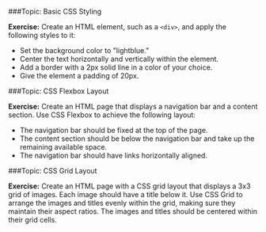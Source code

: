 

###Topic: Basic CSS Styling

**Exercise:**
Create an HTML element, such as a `<div>`, and apply the following styles to it:
- Set the background color to "lightblue."
- Center the text horizontally and vertically within the element.
- Add a border with a 2px solid line in a color of your choice.
- Give the element a padding of 20px.



###Topic: CSS Flexbox Layout

**Exercise:**
Create an HTML page that displays a navigation bar and a content section. Use CSS Flexbox to achieve the following layout:
- The navigation bar should be fixed at the top of the page.
- The content section should be below the navigation bar and take up the remaining available space.
- The navigation bar should have links horizontally aligned.



###Topic: CSS Grid Layout

**Exercise:**
Create an HTML page with a CSS grid layout that displays a 3x3 grid of images. Each image should have a title below it. Use CSS Grid to arrange the images and titles evenly within the grid, making sure they maintain their aspect ratios. The images and titles should be centered within their grid cells.

